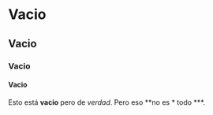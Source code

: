 # Vacio
## Vacio
### Vacio
#### Vacio

Esto está **vacio** pero de *verdad*. Pero eso **no es * todo ***.
